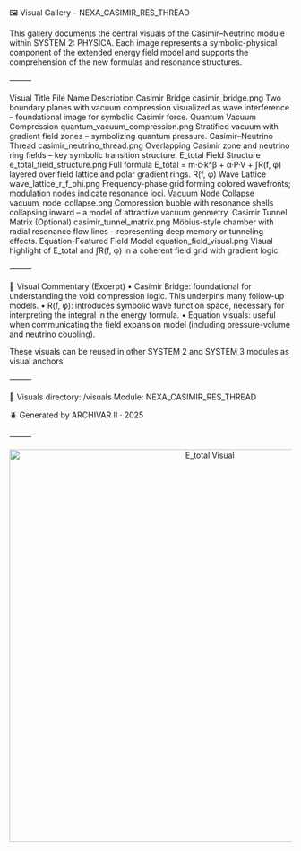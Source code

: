 🖼 Visual Gallery – NEXA_CASIMIR_RES_THREAD

This gallery documents the central visuals of the Casimir–Neutrino module within SYSTEM 2: PHYSICA. Each image represents a symbolic-physical component of the extended energy field model and supports the comprehension of the new formulas and resonance structures.

⸻


Visual Title	File Name	Description
Casimir Bridge	casimir_bridge.png	Two boundary planes with vacuum compression visualized as wave interference – foundational image for symbolic Casimir force.
Quantum Vacuum Compression	quantum_vacuum_compression.png	Stratified vacuum with gradient field zones – symbolizing quantum pressure.
Casimir–Neutrino Thread	casimir_neutrino_thread.png	Overlapping Casimir zone and neutrino ring fields – key symbolic transition structure.
E_total Field Structure	e_total_field_structure.png	Full formula E_total = m·c·k^β + α·P·V + ∫R(f, φ) layered over field lattice and polar gradient rings.
R(f, φ) Wave Lattice	wave_lattice_r_f_phi.png	Frequency-phase grid forming colored wavefronts; modulation nodes indicate resonance loci.
Vacuum Node Collapse	vacuum_node_collapse.png	Compression bubble with resonance shells collapsing inward – a model of attractive vacuum geometry.
Casimir Tunnel Matrix (Optional)	casimir_tunnel_matrix.png	Möbius-style chamber with radial resonance flow lines – representing deep memory or tunneling effects.
Equation-Featured Field Model	equation_field_visual.png	Visual highlight of E_total and ∫R(f, φ) in a coherent field grid with gradient logic.


⸻

🧠 Visual Commentary (Excerpt)
	•	Casimir Bridge: foundational for understanding the void compression logic. This underpins many follow-up models.
	•	R(f, φ): introduces symbolic wave function space, necessary for interpreting the integral in the energy formula.
	•	Equation visuals: useful when communicating the field expansion model (including pressure-volume and neutrino coupling).

These visuals can be reused in other SYSTEM 2 and SYSTEM 3 modules as visual anchors.

⸻

📂 Visuals directory: /visuals
Module: NEXA_CASIMIR_RES_THREAD

🪲 Generated by ARCHIVAR II · 2025

⸻


<p align="center">
  <img src="./visuals/equation_field_visual.png" width="700" alt="E_total Visual">
</p>
